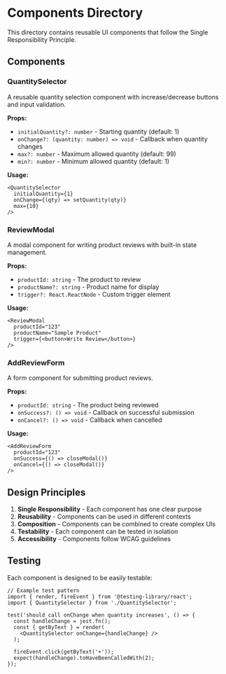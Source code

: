 # Components Directory

This directory contains reusable UI components that follow the Single Responsibility Principle.

## Components

### QuantitySelector
A reusable quantity selection component with increase/decrease buttons and input validation.

**Props:**
- `initialQuantity?: number` - Starting quantity (default: 1)
- `onChange?: (quantity: number) => void` - Callback when quantity changes
- `max?: number` - Maximum allowed quantity (default: 99)
- `min?: number` - Minimum allowed quantity (default: 1)

**Usage:**
```tsx
<QuantitySelector
  initialQuantity={1}
  onChange={(qty) => setQuantity(qty)}
  max={10}
/>
```

### ReviewModal
A modal component for writing product reviews with built-in state management.

**Props:**
- `productId: string` - The product to review
- `productName?: string` - Product name for display
- `trigger?: React.ReactNode` - Custom trigger element

**Usage:**
```tsx
<ReviewModal 
  productId="123" 
  productName="Sample Product"
  trigger={<button>Write Review</button>}
/>
```

### AddReviewForm
A form component for submitting product reviews.

**Props:**
- `productId: string` - The product being reviewed
- `onSuccess?: () => void` - Callback on successful submission
- `onCancel?: () => void` - Callback when cancelled

**Usage:**
```tsx
<AddReviewForm
  productId="123"
  onSuccess={() => closeModal()}
  onCancel={() => closeModal()}
/>
```

## Design Principles

1. **Single Responsibility** - Each component has one clear purpose
2. **Reusability** - Components can be used in different contexts
3. **Composition** - Components can be combined to create complex UIs
4. **Testability** - Each component can be tested in isolation
5. **Accessibility** - Components follow WCAG guidelines

## Testing

Each component is designed to be easily testable:

```tsx
// Example test pattern
import { render, fireEvent } from '@testing-library/react';
import { QuantitySelector } from './QuantitySelector';

test('should call onChange when quantity increases', () => {
  const handleChange = jest.fn();
  const { getByText } = render(
    <QuantitySelector onChange={handleChange} />
  );
  
  fireEvent.click(getByText('+'));
  expect(handleChange).toHaveBeenCalledWith(2);
});
```
